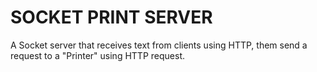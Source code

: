 # SOCKET PRINT SERVER

A Socket server that receives text from clients using HTTP, them send a request to a "Printer" using HTTP request. 
